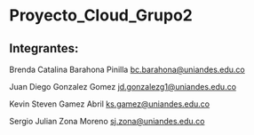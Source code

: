 # Proyecto_Cloud_Grupo2

## Integrantes:

Brenda Catalina Barahona Pinilla
bc.barahona@uniandes.edu.co

Juan Diego Gonzalez Gomez
jd.gonzalezg1@uniandes.edu.co

Kevin Steven Gamez Abril
ks.gamez@uniandes.edu.co

Sergio Julian Zona Moreno
sj.zona@uniandes.edu.co
